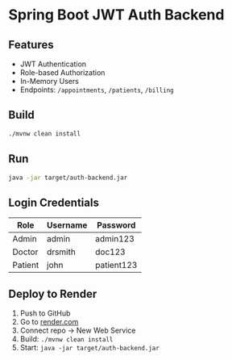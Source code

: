 # Spring Boot JWT Auth Backend

## Features
- JWT Authentication
- Role-based Authorization
- In-Memory Users
- Endpoints: `/appointments`, `/patients`, `/billing`

## Build
```bash
./mvnw clean install
```

## Run
```bash
java -jar target/auth-backend.jar
```

## Login Credentials
| Role   | Username | Password   |
|--------|----------|------------|
| Admin  | admin    | admin123   |
| Doctor | drsmith  | doc123     |
| Patient| john     | patient123 |

## Deploy to Render
1. Push to GitHub
2. Go to [render.com](https://render.com)
3. Connect repo → New Web Service
4. Build: `./mvnw clean install`
5. Start: `java -jar target/auth-backend.jar`